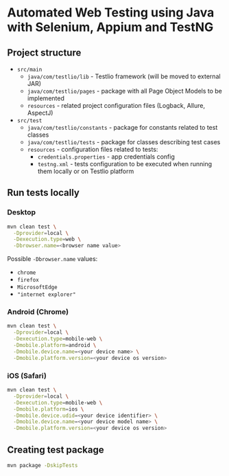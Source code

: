 # Automated Web Testing using Java with Selenium, Appium and TestNG

## Project structure
- `src/main`
  - `java/com/testlio/lib` - Testlio framework (will be moved to external JAR)
  - `java/com/testlio/pages` - package with all Page Object Models to be implemented
  - `resources` - related project configuration files (Logback, Allure, AspectJ)
- `src/test`
  - `java/com/testlio/constants` - package for constants related to test classes
  - `java/com/testlio/tests` - package for classes describing test cases
  - `resources` - configuration files related to tests:
    - `credentials.properties` - app credentials config
    - `testng.xml` -  tests configuration to be executed when running them locally or on Testlio platform

## Run tests locally

### Desktop
```bash 
mvn clean test \
  -Dprovider=local \
  -Dexecution.type=web \
  -Dbrowser.name=<browser name value>
```

Possible `-Dbrowser.name` values:
 - `chrome`
 - `firefox`
 - `MicrosoftEdge`
 - `"internet explorer"`

### Android (Chrome)
```bash 
mvn clean test \
  -Dprovider=local \
  -Dexecution.type=mobile-web \
  -Dmobile.platform=android \
  -Dmobile.device.name=<your device name> \
  -Dmobile.platform.version=<your device os version>
```

### iOS (Safari)
```bash 
mvn clean test \
  -Dprovider=local \
  -Dexecution.type=mobile-web \
  -Dmobile.platform=ios \
  -Dmobile.device.udid=<your device identifier> \
  -Dmobile.device.name=<your device model name> \
  -Dmobile.platform.version=<your device os version>
```

## Creating test package
```bash 
mvn package -DskipTests
```